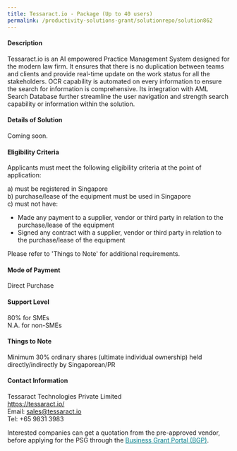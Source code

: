 ```yaml
---
title: Tessaract.io - Package (Up to 40 users)
permalink: /productivity-solutions-grant/solutionrepo/solution862
---
```


#### Description

Tessaract.io is an AI empowered Practice Management System designed for the modern law firm. It ensures that there is no duplication between teams and clients and provide real-time update on the work status for all the stakeholders. OCR capability is automated on every information to ensure the search for information is comprehensive. Its integration with AML Search Database further streamline the user navigation and strength search capability or information within the solution.

#### Details of Solution

Coming soon.

#### Eligibility Criteria

Applicants must meet the following eligibility criteria at the point of application:

a) must be registered in Singapore <br>
b) purchase/lease of the equipment must be used in Singapore <br>
c) must not have:
- Made any payment to a supplier, vendor or third party in relation to the purchase/lease of the equipment
- Signed any contract with a supplier, vendor or third party in relation to the purchase/lease of the equipment

Please refer to 'Things to Note' for additional requirements.

#### Mode of Payment
Direct Purchase

#### Support Level
80% for SMEs <br>
N.A. for non-SMEs

#### Things to Note
Minimum 30% ordinary shares (ultimate individual ownership) held directly/indirectly by Singaporean/PR

#### Contact Information
Tessaract Technologies Private Limited<br>https://tessaract.io/<br>Email: sales@tessaract.io<br>Tel: +65 9831 3983

Interested companies can get a quotation from the pre-approved vendor, before applying for the PSG through the <a target='_blank' style='color:#037e8a' href='https://www.businessgrants.gov.sg/'>Business Grant Portal (BGP)</a>.
